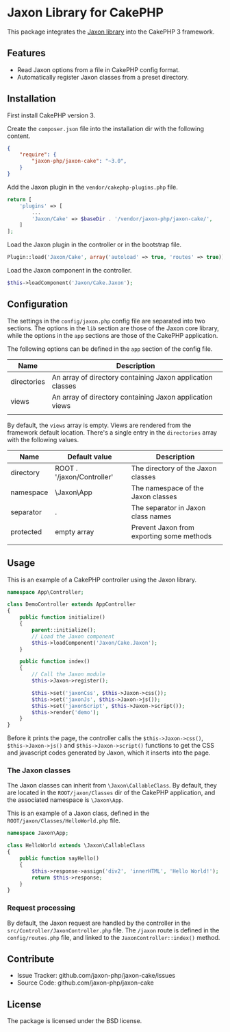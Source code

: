 Jaxon Library for CakePHP
=========================

This package integrates the [Jaxon library](https://github.com/jaxon-php/jaxon-core) into the CakePHP 3 framework.

Features
--------

- Read Jaxon options from a file in CakePHP config format.
- Automatically register Jaxon classes from a preset directory.

Installation
------------

First install CakePHP version 3.

Create the `composer.json` file into the installation dir with the following content.
```json
{
    "require": {
        "jaxon-php/jaxon-cake": "~3.0",
    }
}
```

Add the Jaxon plugin in the `vendor/cakephp-plugins.php` file.
```php
return [
    'plugins' => [
        ...
        'Jaxon/Cake' => $baseDir . '/vendor/jaxon-php/jaxon-cake/',
    ]
];
```

Load the Jaxon plugin in the controller or in the bootstrap file.
```php
Plugin::load('Jaxon/Cake', array('autoload' => true, 'routes' => true));
```

Load the Jaxon component in the controller.
```php
$this->loadComponent('Jaxon/Cake.Jaxon');
```

Configuration
------------

The settings in the `config/jaxon.php` config file are separated into two sections.
The options in the `lib` section are those of the Jaxon core library, while the options in the `app` sections are those of the CakePHP application.

The following options can be defined in the `app` section of the config file.

| Name | Description |
|------|---------------|
| directories | An array of directory containing Jaxon application classes |
| views   | An array of directory containing Jaxon application views |
| | | |

By default, the `views` array is empty. Views are rendered from the framework default location.
There's a single entry in the `directories` array with the following values.

| Name | Default value | Description |
|------|---------------|-------------|
| directory | ROOT . '/jaxon/Controller' | The directory of the Jaxon classes |
| namespace | \Jaxon\App  | The namespace of the Jaxon classes |
| separator | .           | The separator in Jaxon class names |
| protected | empty array | Prevent Jaxon from exporting some methods |
| | | |

Usage
-----

This is an example of a CakePHP controller using the Jaxon library.

```php
namespace App\Controller;

class DemoController extends AppController
{
    public function initialize()
    {
        parent::initialize();
        // Load the Jaxon component
        $this->loadComponent('Jaxon/Cake.Jaxon');
    }

    public function index()
    {
        // Call the Jaxon module
        $this->Jaxon->register();

        $this->set('jaxonCss', $this->Jaxon->css());
        $this->set('jaxonJs', $this->Jaxon->js());
        $this->set('jaxonScript', $this->Jaxon->script());
        $this->render('demo');
    }
}
```

Before it prints the page, the controller calls the `$this->Jaxon->css()`, `$this->Jaxon->js()` and `$this->Jaxon->script()` functions to get the CSS and javascript codes generated by Jaxon, which it inserts into the page.

### The Jaxon classes

The Jaxon classes can inherit from `\Jaxon\CallableClass`.
By default, they are located in the `ROOT/jaxon/Classes` dir of the CakePHP application, and the associated namespace is `\Jaxon\App`.

This is an example of a Jaxon class, defined in the `ROOT/jaxon/Classes/HelloWorld.php` file.

```php
namespace Jaxon\App;

class HelloWorld extends \Jaxon\CallableClass
{
    public function sayHello()
    {
        $this->response->assign('div2', 'innerHTML', 'Hello World!');
        return $this->response;
    }
}
```

### Request processing

By default, the Jaxon request are handled by the controller in the `src/Controller/JaxonController.php` file.
The `/jaxon` route is defined in the `config/routes.php` file, and linked to the `JaxonController::index()` method.

Contribute
----------

- Issue Tracker: github.com/jaxon-php/jaxon-cake/issues
- Source Code: github.com/jaxon-php/jaxon-cake

License
-------

The package is licensed under the BSD license.

